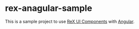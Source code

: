 # rex-anagular-sample

This is a sample project to use [ReX UI Components](https://github.com/rakuten-rex) with [Angular](https://angular.io/).
